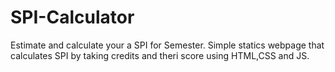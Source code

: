 # SPI-Calculator
Estimate and calculate your a SPI for Semester.
Simple statics webpage that calculates SPI by taking credits and theri score using HTML,CSS and JS.

